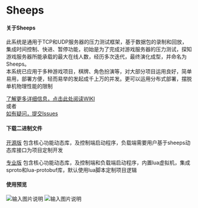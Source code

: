 # Sheeps



#### 关于Sheeps

此系统是通用于TCP和UDP服务器的压力测试框架，基于数据包的录制和回放，集成时间控制、快进、暂停功能，初始是为了完成对游戏服务器的压力测试，探知游戏服务器所能承载的最大在线人数，经历多次迭代，最终演化成型，并命名为Sheeps。  
本系统已应用于多种游戏项目，棋牌、角色扮演等，对大部分项目运用良好，简单易用，部署方便，轻而易举的发起成千上万的并发。更可以运用分布式部署，摆脱单机物理性能的限制

[了解更多详细信息，点击此处阅读WIKI](https://gitee.com/lutianming/Sheeps/wikis/pages)  
或者  
[如有疑问，提交Issues](https://gitee.com/lutianming/Sheeps/issues)

#### 下载二进制文件
[开源版](https://gitee.com/lutianming/Sheeps/releases)
包含核心功能动态库，及控制端启动程序，负载端需要用户基于sheeps动态库接口为项目定制开发  

[专业版](https://gitee.com/lutianming/Sheeps/attach_files)
包含核心功能动态库，及控制端和负载端启动程序，内置lua虚拟机，集成sproto和lua-protobuf库，默认使用lua脚本定制项目逻辑

#### 使用预览

![输入图片说明](https://images.gitee.com/uploads/images/2021/0516/174654_4447df60_1564139.png "屏幕截图.png")
![输入图片说明](https://images.gitee.com/uploads/images/2021/0516/174911_be63afe7_1564139.png "屏幕截图.png")